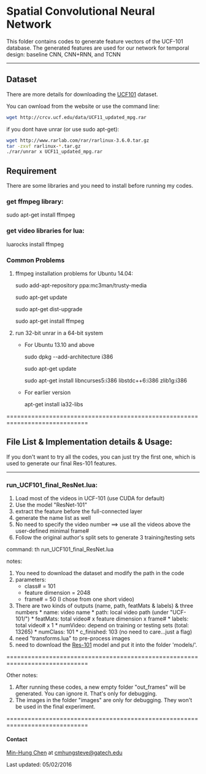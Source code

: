# Spatial Convolutional Neural Network
This folder contains codes to generate feature vectors of the UCF-101 database. The generated features are used for our network for temporal design: baseline CNN, CNN+RNN, and TCNN

---
## Dataset
There are more details for downloading the [UCF101](http://crcv.ucf.edu/data/UCF101.php) dataset.


You can ownload from the website or use the command line:
```bash
wget http://crcv.ucf.edu/data/UCF11_updated_mpg.rar
```
if you dont have unrar (or use sudo apt-get):
```bash
wget http://www.rarlab.com/rar/rarlinux-3.6.0.tar.gz
tar -zxvf rarlinux-*.tar.gz
./rar/unrar x UCF11_updated_mpg.rar
```

## Requirement
There are some libraries and you need to install before running my codes.



### get ffmpeg library:
sudo apt-get install ffmpeg

### get video libraries for lua:
luarocks install ffmpeg

### Common Problems
1. ffmpeg installation problems for Ubuntu 14.04:

	sudo add-apt-repository ppa:mc3man/trusty-media

	sudo apt-get update

	sudo apt-get dist-upgrade

	sudo apt-get install ffmpeg

2. run 32-bit unrar in a 64-bit system
	* For Ubuntu 13.10 and above

		sudo dpkg --add-architecture i386

		sudo apt-get update

		sudo apt-get install libncurses5:i386 libstdc++6:i386 zlib1g:i386

	* For earlier version

		apt-get install ia32-libs

=============================================================================
## File List & Implementation details & Usage:
If you don't want to try all the codes, you can just try the first one, which is used to generate our final Res-101 features.

-----------------------------------------------------------------------------
### run_UCF101_final_ResNet.lua:
1. Load most of the videos in UCF-101 (use CUDA for default)
2. Use the model "ResNet-101"
3. extract the feature before the full-connected layer
4. generate the name list as well
5. No need to specify the video number ==> use all the videos above the user-defined minimal frame#
6. Follow the original author's split sets to generate 3 training/testing sets

command: th run_UCF101_final_ResNet.lua

notes:

1. You need to download the dataset and modify the path in the code
2. parameters:
	* class# = 101
	* feature dimension = 2048
	* frame# = 50 (I chose from one short video)
3. There are two kinds of outputs (name, path, featMats & labels) & three numbers
		* name: 		video name
		* path:		local video path (under "UCF-101/")
		* featMats: 	total video# x feature dimension x frame#
		* labels:		total video# x 1
		* numVideo:	depend on training or testing sets (total: 13265)
		* numClass:	101
		* c_finished:	103 (no need to care...just a flag)
4. need "transforms.lua" to pre-process images
5. need to download the [Res-101](https://www.dropbox.com/s/6sjuhukma6izufi/resnet-101.t7?dl=0) model and put it into the folder 'models/'.

=============================================================================

Other notes:

1. After running these codes, a new empty folder "out_frames" will be generated. You can ignore it. That's only for debugging.
2. The images in the folder "images" are only for debugging. They won't be used in the final experiment.

=============================================================================
#### Contact
[Min-Hung Chen](https://www.linkedin.com/in/chensteven) at <cmhungsteve@gatech.edu>

Last updated: 05/02/2016
